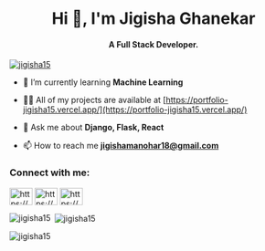 <h1 align="center">Hi 👋, I'm Jigisha Ghanekar</h1>
<h4 align="center">A Full Stack Developer.</h4>

<p align="left" style="margin-right: 3px;"> <a href="https://github.com/ryo-ma/github-profile-trophy"><img src="https://github-profile-trophy.vercel.app/?username=jigisha15" alt="jigisha15" /></a> </p>

- 🌱 I’m currently learning **Machine Learning**

- 👨‍💻 All of my projects are available at [https://portfolio-jigisha15.vercel.app/](https://portfolio-jigisha15.vercel.app/)

- 💬 Ask me about **Django, Flask, React**

- 📫 How to reach me **jigishamanohar18@gmail.com**

<h3 align="left">Connect with me:</h3>
<p align="left">
<a href="https://linkedin.com/in/https://www.linkedin.com/in/jigisha-ghanekar/" target="blank"><img align="center" src="https://raw.githubusercontent.com/rahuldkjain/github-profile-readme-generator/master/src/images/icons/Social/linked-in-alt.svg" alt="https://www.linkedin.com/in/jigisha-ghanekar/" height="30" width="40" /></a>
<a href="https://fb.com/https://www.facebook.com/profile.php?id=100079070826837" target="blank"><img align="center" src="https://raw.githubusercontent.com/rahuldkjain/github-profile-readme-generator/master/src/images/icons/Social/facebook.svg" alt="https://www.facebook.com/profile.php?id=100079070826837" height="30" width="40" /></a>
<a href="https://instagram.com/https://www.instagram.com/jigisha4_/" target="blank"><img align="center" src="https://raw.githubusercontent.com/rahuldkjain/github-profile-readme-generator/master/src/images/icons/Social/instagram.svg" alt="https://www.instagram.com/jigisha4_/" height="30" width="40" /></a>
</p>

<p><img align="left" src="https://github-readme-stats.vercel.app/api/top-langs?username=jigisha15&show_icons=true&locale=en&layout=compact" alt="jigisha15" /></p>

<p>&nbsp;<img align="center" src="https://github-readme-stats.vercel.app/api?username=jigisha15&show_icons=true&locale=en" alt="jigisha15" /></p>

<p><img align="left" src="https://github-readme-streak-stats.herokuapp.com/?user=jigisha15&" alt="jigisha15" /></p>
